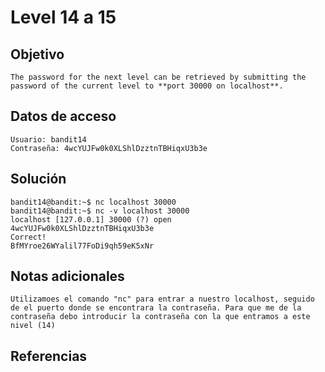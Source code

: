 
# Level 14 a 15

## Objetivo
	  
	The password for the next level can be retrieved by submitting the password of the current level to **port 30000 on localhost**.
## Datos de acceso
	Usuario: bandit14
	Contraseña: 4wcYUJFw0k0XLShlDzztnTBHiqxU3b3e
## Solución
	bandit14@bandit:~$ nc localhost 30000
	bandit14@bandit:~$ nc -v localhost 30000
	localhost [127.0.0.1] 30000 (?) open
	4wcYUJFw0k0XLShlDzztnTBHiqxU3b3e
	Correct!
	BfMYroe26WYalil77FoDi9qh59eK5xNr
## Notas adicionales
	Utilizamoes el comando "nc" para entrar a nuestro localhost, seguido de el puerto donde se encontrara la contraseña. Para que me de la contraseña debo introducir la contraseña con la que entramos a este nivel (14)
## Referencias 
